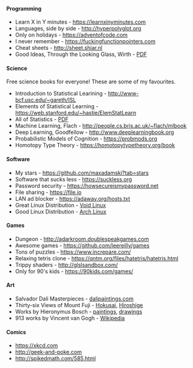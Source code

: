 #### Programming

- Learn X in Y minutes - <https://learnxinyminutes.com>
- Languages, side by side - <http://hyperpolyglot.org>
- Only on holidays - <https://adventofcode.com>
- I never remember - <https://fuckingfunctionpointers.com>
- Cheat sheets - <http://sheet.shiar.nl>
- Good Ideas, Through the Looking Glass, Wirth - [PDF](https://www.inf.ethz.ch/personal/wirth/Articles/GoodIdeas_origFig.pdf)

#### Science

Free science books for everyone! These are some of my favourites.

- Introduction to Statistical Learining - <http://www-bcf.usc.edu/~gareth/ISL>
- Elements of Statistical Learning - <https://web.stanford.edu/~hastie/ElemStatLearn>
- All of Statistics - [PDF](http://www.ic.unicamp.br/~wainer/cursos/1s2013/ml/livro.pdf)
- Machine Learning, Flach - <http://people.cs.bris.ac.uk/~flach/mlbook>
- Deep Learning, Goodfellow - <http://www.deeplearningbook.org>
- Probabilistic Models of Cognition - <https://probmods.org>
- Homotopy Type Theory - <https://homotopytypetheory.org/book>

#### Software

- My stars - <https://github.com/maxadamski?tab=stars>
- Software that sucks less - <https://suckless.org>
- Password security - <https://howsecureismypassword.net>
- File sharing - <https://file.io>
- LAN ad blocker - <https://adaway.org/hosts.txt>
- Great Linux Distribution - [Void Linux](https://voidlinux.org)
- Good Linux Distribution - [Arch Linux](https://archlinux.org)

#### Games

- Dungeon - <http://adarkroom.doublespeakgames.com>
- Awesome games - <https://github.com/leereilly/games>
- Tons of puzzles - <https://www.increpare.com/>
- Relaxing tetris clone - <https://qntm.org/files/hatetris/hatetris.html>
- Trippy shaders - <http://glslsandbox.com/>
- Only for 90's kids - <https://90kids.com/games/>

#### Art

- Salvador Dali Masterpieces - [dalipaintings.com][dalipaintings]
- Thirty-six Views of Mount Fuji - [Hokusai][hokusai], [Hiroshige][hiroshige]
- Works by Hieronymus Bosch - [paintings][bosch_paintings], [drawings][bosch_drawings]
- 913 works by Vincent van Gogh - [Wikipedia][van_gogh]

[bosch_drawings]: https://en.wikipedia.org/wiki/Hieronymus_Bosch_drawings
[bosch_paintings]: https://en.wikipedia.org/wiki/List_of_paintings_by_Hieronymus_Bosch
[dalipaintings]: https://www.dalipaintings.com
[van_gogh]: https://en.wikipedia.org/wiki/List_of_works_by_Vincent_van_Gogh
[hokusai]: https://en.wikipedia.org/wiki/Thirty-six_Views_of_Mount_Fuji
[hiroshige]: https://en.wikipedia.org/wiki/Thirty-six_Views_of_Mount_Fuji_(Hiroshige)


#### Comics

- <https://xkcd.com>
- <http://geek-and-poke.com>
- <http://spikedmath.com/585.html>


